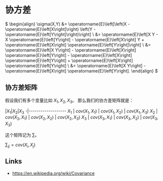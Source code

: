 # 协方差

$
\begin{align}
\sigma(X,Y)
&= \operatorname{E}\left[\left(X - \operatorname{E}\left[X\right]\right) \left(Y - \operatorname{E}\left[Y\right]\right)\right] \\
&= \operatorname{E}\left[X Y - X \operatorname{E}\left[Y\right] - \operatorname{E}\left[X\right] Y + \operatorname{E}\left[X\right] \operatorname{E}\left[Y\right]\right] \\
&= \operatorname{E}\left[X Y\right] - \operatorname{E}\left[X\right] \operatorname{E}\left[Y\right] - \operatorname{E}\left[X\right] \operatorname{E}\left[Y\right] + \operatorname{E}\left[X\right] \operatorname{E}\left[Y\right] \\
&= \operatorname{E}\left[X Y\right] - \operatorname{E}\left[X\right] \operatorname{E}\left[Y\right].
\end{align}
$

## 协方差矩阵

假设我们有多个变量比如 $X_1, X_2, X_3$。
那么我们的协方差矩阵就是：

|$X_1$|$X_2$|$X_3$
-|-------------------
$X_1$ | $cov(X_1, X_1)$ | $cov(X_1, X_2)$ | $cov(X_1, X_3)$
$X_2$ | $cov(X_2, X_1)$ | $cov(X_2, X_2)$ | $cov(X_2, X_3)$
$X_3$ | $cov(X_3, X_1)$ | $cov(X_3, X_2)$ | $cov(X_3, X_3)$

这个矩阵记为 $\sum$。

$\sum_{ij} = cov(X_i, X_j)$

## Links

- https://en.wikipedia.org/wiki/Covariance
